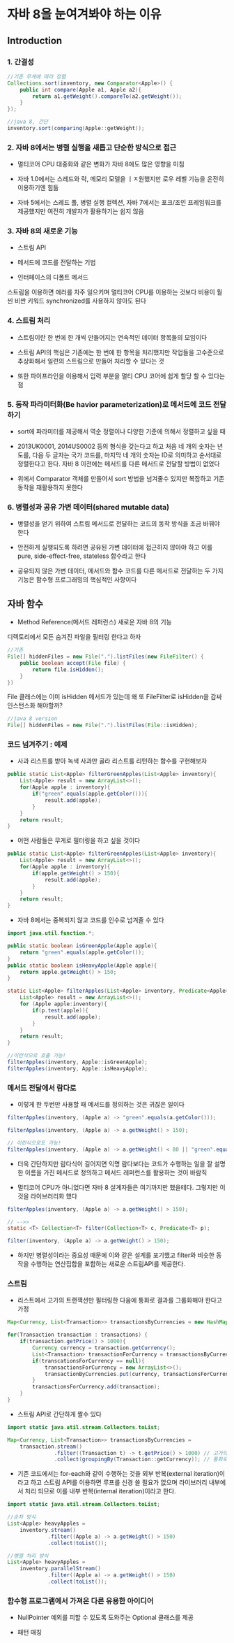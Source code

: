 # 자바 8을 눈여겨봐야 하는 이유

## Introduction

### 1. 간결성

```java
//기존 무게에 따라 정렬
Collections.sort(inventory, new Comparator<Apple>() {
    public int compare(Apple a1, Apple a2){
        return a1.getWeight().compareTo(a2.getWeight());
    }
});
```

```java
//java 8, 간단
inventory.sort(comparing(Apple::getWeight));
```

### 2. 자바 8에서는 병렬 실행을 새롭고 단순한 방식으로 접근

- 멀티코어 CPU 대중화와 같은 변화가 자바 8에도 많은 영향을 미침

- 자바 1.0에서는 스레드와 락, 메모리 모델을 ㅣㅈ원했지만 로우 레벨 기능을 온전히 이용하기엔 힘듦

- 자바 5에서는 스레드 풀, 병렬 실행 컬렉션, 자바 7에서는 포크/조인 프레임워크를 제공했지만 여전히 개발자가 활용하기는 쉽지 않음

### 3. 자바 8의 새로운 기능

- 스트림 API

- 메서드에 코드를 전달하는 기법

- 인터페이스의 디폴트 메서드

스트림을 이용하면 에러를 자주 일으키며 멀티코어 CPU를 이용하는 것보다 비용이 훨씬 비싼 키워드 synchronized를 사용하지 않아도 된다

### 4. 스트림 처리

- 스트림이란 한 번에 한 개씩 만들어지는 연속적인 데이터 항목들의 모임이다

- 스트림 API의 핵심은 기존에는 한 번에 한 항목을 처리했지만 작업들을 고수준으로 추상화해서 일련의 스트림으로 만들어 처리할 수 있다는 것

- 또한 파이프라인을 이용해서 입력 부분을 멀티 CPU 코어에 쉽게 할당 할 수 있다는 점

### 5. 동작 파라미터화(Be havior parameterization)로 메서드에 코드 전달하기

- sort에 파라미터를 제공해서 역순 정렬이나 다양한 기준에 의해서 정렬하고 싶을 때

- 2013UK0001, 2014US0002 등의 형식을 갖는다고 하고 처음 네 개의 숫자는 년도를, 다음 두 글자는 국가 코드를, 마지막 네 개의 숫자는 ID로 의미하고 순서대로 정렬한다고 한다. 자바 8 이전에는 메서드를 다른 메서드로 전달할 방법이 없었다

- 위에서 Comparator 객체를 만들어서 sort 방법을 넘겨줄수 있지만 복잡하고 기존 동작을 재활용하지 못한다

### 6. 병렬성과 공유 가변 데이터(shared mutable data)

- 병렬성을 얻기 위하여 스트림 메서드로 전달하는 코드의 동작 방식을 조금 바꿔야 한다

- 안전하게 실행되도록 하려면 공유된 가변 데이터에 접근하지 않아야 하고 이를 pure, side-effect-free, stateless 함수라고 한다

- 공유되지 않은 가변 데이터, 메서드와 함수 코드를 다른 메서드로 전달하는 두 가지 기능은 함수형 프로그래밍의 핵심적인 사항이다

## 자바 함수

- Method Reference(메서드 레퍼런스) 새로운 자바 8의 기능

디렉토리에서 모든 숨겨진 파일을 필터링 한다고 하자

```java
//기존
File[] hiddenFiles = new File(".").listFiles(new FileFilter() {
    public boolean accept(File file) {
        return file.isHidden();
    }
})
```

File 클래스에는 이미 isHidden 메서드가 있는데 왜 또 FileFilter로 isHidden을 감싸 인스턴스화 해야할까?

```java
//java 8 version
File[] hiddenFiles = new File(".").listFiles(File::isHidden);
```

### 코드 넘겨주기 : 예제

- 사과 리스트를 받아 녹색 사과만 골라 리스트를 리턴하는 함수를 구현해보자

```java
public static List<Apple> filterGreenApples(List<Apple> inventory){
    List<Apple> result = new ArrayList<>();
    for(Apple apple : inventory){
        if("green".equals(apple.getColor())){
            result.add(apple);
        }
    }
    return result;
}
```

- 어떤 사람들은 무게로 필터링을 하고 싶을 것이다

```java
public static List<Apple> filterGreenApples(List<Apple> inventory){
    List<Apple> result = new ArrayList<>();
    for(Apple apple : inventory){
        if(apple.getWeight() > 150){
            result.add(apple);
        }
    }
    return result;
}
```

- 자바 8에서는 중복되지 않고 코드를 인수로 넘겨줄 수 있다

```java
import java.util.function.*;

public static boolean isGreenApple(Apple apple){
    return "green".equals(apple.getColor());
}
public static boolean isHeavyApple(Apple apple){
    return apple.getWeight() > 150;
}

static List<Apple> filterApples(List<Apple> inventory, Predicate<Apple> p) {
    List<Apple> result = new ArrayList<>();
    for (Apple apple:inventory){
        if(p.test(apple)){
            result.add(apple);
        }
    }
    return result;
}

//이런식으로 호출 가능!
filterApples(inventory, Apple::isGreenApple);
filterApples(inventory, Apple::isHeavyApple);
```

### 메서드 전달에서 람다로

- 이렇게 한 두번만 사용할 때 메서드를 정의하는 것은 귀찮은 일이다

```java
filterApples(inventory, (Apple a) -> "green".equals(a.getColor()));

filterApples(inventory, (Apple a) -> a.getWeight() > 150);

// 이런식으로도 가능!
filterApples(inventory, (Apple a) -> a.getWeight() < 80 || "green".equals(a.getColor()));
```

- 더욱 간단하지만 람다식이 길어지면 익명 람다보다는 코드가 수행하는 일을 잘 설명한 이름을 가진 메서드로 정의하고 메서드 레퍼런스를 활용하는 것이 바람직

- 멀티코어 CPU가 아니었다면 자바 8 설계자들은 여기까지만 했을테다. 그렇지만 이것을 라이브러리화 했다

```java
filterApples(inventory, (Apple a) -> a.getWeight() > 150);

// -->>
static <T> Collection<T> filter(Collection<T> c, Predicate<T> p);

filter(inventory, (Apple a) -> a.getWeight() > 150);
```

- 하지만 병렬성이라는 중요성 때문에 이와 같은 설계를 포기했고 filter와 비슷한 동작을 수행하는 연산집합을 포함하는 새로운 스트림API를 제공한다.

### 스트림

- 리스트에서 고가의 트랜잭션만 필터링한 다음에 통화로 결과를 그룹화해야 한다고 가정

```java
Map<Currency, List<Transaction>> transactionsByCurrencies = new HashMap<>();

for(Transaction transaction : transactions) {
    if(transaction.getPrice() > 1000){
        Currency currency = transaction.getCurrency();
        List<Transaction> transactionForCurrency = transactionsByCurrencies.get(currency);
        if(transcationsForCurrency == null){
            transactionsForCurrency = new ArrayList<>();
            transactionByCurrencies.put(currency, transactionsForCurrency);
        }
        transactionsForCurrency.add(transaction);
    }
}
```

- 스트림 API로 간단하게 짤수 있다

```java
import static java.util.stream.Collectors.toList;

Map<Currency, List<Transaction>> transactionsByCurrencies =
    transaction.stream()
               .filter((Transaction t) -> t.getPrice() > 1000) // 고가의 트랜잭션 필터링
               .collect(groupingBy(Transaction::getCurrency)); // 통화로 그룹화

```

- 기존 코드에서는 for-each와 같이 수행하는 것을 외부 반복(external iteration)이라고 하고 스트림 API를 이용하면 루프를 신경 쓸 필요가 없으며 라이브러리 내부에서 처리 되므로 이를 내부 반복(internal iteration)이라고 한다.

```java
import static java.util.stream.Collectors.toList;

//순차 방식
List<Apple> heavyApples =
    inventory.stream()
             .filter((Apple a) -> a.getWeight() > 150)
             .collect(toList());

//병렬 처리 방식
List<Apple> heavyApples =
    inventory.parallelStream()
             .filter((Apple a) -> a.getWeight() > 150)
             .collect(toList());
```

### 함수형 프로그램에서 가져온 다른 유용한 아이디어

- NullPointer 예외를 피할 수 있도록 도와주는 Optional<T> 클래스를 제공

- 패턴 매칭
